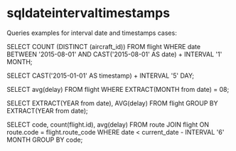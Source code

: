 # sqldateintervaltimestamps
Queries examples for interval date and timestamps cases:

SELECT
	COUNT (DISTINCT (aircraft_id))
FROM flight
WHERE date BETWEEN '2015-08-01' AND CAST('2015-08-01' AS date) + INTERVAL '1' MONTH;
 
SELECT 
  CAST('2015-01-01' AS timestamp) + INTERVAL '5' DAY;
  
SELECT
	avg(delay)
FROM flight
WHERE EXTRACT(MONTH from date) = 08;

SELECT
	EXTRACT(YEAR from date),
  AVG(delay)
FROM flight
GROUP BY EXTRACT(YEAR from date);

SELECT
	code,
  count(flight.id),
  avg(delay)
FROM route JOIN flight ON route.code = flight.route_code
WHERE date < current_date - INTERVAL '6' MONTH
GROUP BY
	code;


